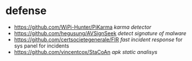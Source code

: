 # defense

* https://github.com/WiPi-Hunter/PiKarma _karma detector_
* https://github.com/hegusung/AVSignSeek _detect signature of malware_
* https://github.com/certsocietegenerale/FIR _fast incident response_ for sys panel for incidents 
* https://github.com/vincentcox/StaCoAn _apk static analisys_
